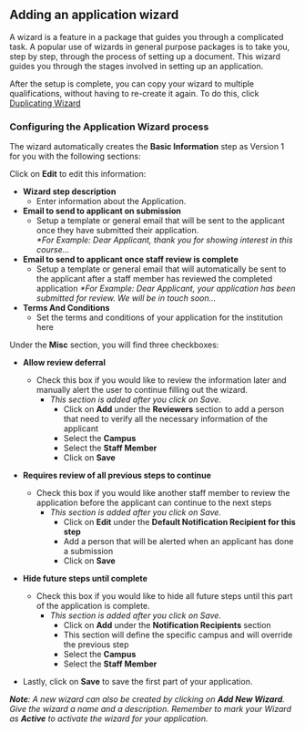 ## **Adding an application wizard**

A wizard is a feature in a package that guides you through a complicated task. A popular use of wizards in general purpose packages is to take you, step by step, through the process of setting up a document. This wizard guides you through the stages involved in setting up an application.

After the setup is complete, you can copy your wizard to multiple qualifications, without having to re-create it again.  To do this, click [Duplicating Wizard](http://help.studentmanager.co.za/en/latest/Qualifications/DuplicatingWizard/)

### **Configuring the Application Wizard process**

The wizard automatically creates the **Basic Information** step as Version 1 for you with the following sections:

Click on **Edit** to edit this information:

  - **Wizard step description**  
     - Enter information about the Application.  
  - **Email to send to applicant on submission**
     - Setup a template or general email that will be sent to the applicant once they have submitted their application.  
     _*For Example:  Dear Applicant, thank you for showing interest in this course..._
  - **Email to send to applicant once staff review is complete**
     - Setup a template or general email that will automatically be sent to the applicant after a staff member has reviewed the completed application
     _*For Example:  Dear Applicant, your application has been submitted for review.  We will be in touch soon..._
  - **Terms And Conditions**
     - Set the terms and conditions of your application for the institution here
    
 Under the **Misc** section, you will find three checkboxes:
 
 - **Allow review deferral**
    - Check this box if you would like to review the information later and manually alert the user to continue filling out the wizard. 
      - _This section is added after you click on Save._
        - Click on **Add** under the **Reviewers** section to add a person that need to verify all the necessary information of the applicant
        - Select the **Campus**
        - Select the **Staff Member**
        - Click on **Save**
 - **Requires review of all previous steps to continue**
    - Check this box if you would like another staff member to review the application before the applicant can continue to the next steps
      - _This section is added after you click on Save._
        - Click on **Edit** under the **Default Notification Recipient for this step**
        - Add a person that will be alerted when an applicant has done a submission
        - Click on **Save**
 - **Hide future steps until complete**
    - Check this box if you would like to hide all future steps until this part of the application is complete.
      - _This section is added after you click on Save._
        - Click on **Add** under the **Notification Recipients** section 
        - This section will define the specific campus and will override the previous step
        - Select the **Campus**
        - Select the **Staff Member**
    
 - Lastly, click on **Save** to save the first part of your application. 

_**Note**:_
_A new wizard can also be created by clicking on **Add New Wizard**.  Give the wizard a name and a description._
_Remember to mark your Wizard as **Active** to activate the wizard for your application._
